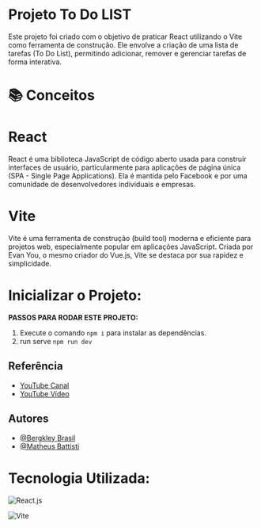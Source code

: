 # Projeto To Do LIST
Este projeto foi criado com o objetivo de praticar React utilizando o Vite como ferramenta de construção. Ele envolve a criação de uma lista de tarefas (To Do List), permitindo adicionar, remover e gerenciar tarefas de forma interativa.



# 📚 Conceitos

# React
React é uma biblioteca JavaScript de código aberto usada para construir interfaces de usuário, particularmente para aplicações de página única (SPA - Single Page Applications). Ela é mantida pelo Facebook e por uma comunidade de desenvolvedores individuais e empresas.


# Vite
Vite é uma ferramenta de construção (build tool) moderna e eficiente para projetos web, especialmente popular em aplicações JavaScript. Criada por Evan You, o mesmo criador do Vue.js, Vite se destaca por sua rapidez e simplicidade.



# Inicializar o Projeto:

 **PASSOS PARA RODAR ESTE PROJETO:**

1. Execute o comando `npm i` para instalar as dependências.
2. run serve `npm run dev`


## Referência
  - [YouTube Canal](https://www.youtube.com/@MatheusBattisti)
  - [YouTube Vídeo](https://www.youtube.com/watch?v=YVEVrigByKY)
  

## Autores

- [@Bergkley Brasil](https://github.com/Bergkley/Bergkley)
- [@Matheus Battisti](https://github.com/matheusbattisti)

# Tecnologia Utilizada:

![React.js](https://img.shields.io/badge/React-20232A?style=for-the-badge&logo=react&logoColor=61DAFB)&nbsp;

![Vite](https://img.shields.io/badge/Vite-646CFF?style=for-the-badge&logo=vite&logoColor=FFD62E)
